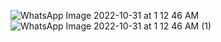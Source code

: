 ![WhatsApp Image 2022-10-31 at 1 12 46 AM](https://user-images.githubusercontent.com/56400384/198898453-75d4818d-ea73-43e7-b9b2-a72c6c68983a.jpeg)
![WhatsApp Image 2022-10-31 at 1 12 46 AM (1)](https://user-images.githubusercontent.com/56400384/198898457-61d8b656-0a10-461c-9666-e8d1c418495f.jpeg)
